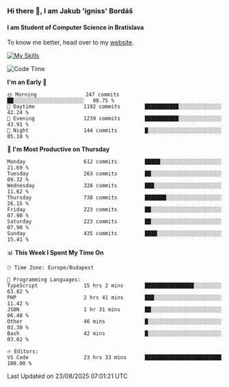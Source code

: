 ### Hi there 👋, I am Jakub 'igniss' Bordáš

#### I am Student of Computer Science in Bratislava
To know me better, head over to my [website](https://bordas.sk).

[![My Skills](https://skillicons.dev/icons?i=js,typescript,html,css,figma,svelte,vue,next,postgresql,nest,express,nodejs)](https://bordas.sk)


<!--START_SECTION:waka-->
![Code Time](http://img.shields.io/badge/Code%20Time-2%2C062%20hrs%2050%20mins-blue)

**I'm an Early 🐤** 

```text
🌞 Morning                247 commits         ██░░░░░░░░░░░░░░░░░░░░░░░   08.75 % 
🌆 Daytime                1192 commits        ███████████░░░░░░░░░░░░░░   42.24 % 
🌃 Evening                1239 commits        ███████████░░░░░░░░░░░░░░   43.91 % 
🌙 Night                  144 commits         █░░░░░░░░░░░░░░░░░░░░░░░░   05.10 % 
```
📅 **I'm Most Productive on Thursday** 

```text
Monday                   612 commits         █████░░░░░░░░░░░░░░░░░░░░   21.69 % 
Tuesday                  263 commits         ██░░░░░░░░░░░░░░░░░░░░░░░   09.32 % 
Wednesday                328 commits         ███░░░░░░░░░░░░░░░░░░░░░░   11.62 % 
Thursday                 738 commits         ███████░░░░░░░░░░░░░░░░░░   26.15 % 
Friday                   223 commits         ██░░░░░░░░░░░░░░░░░░░░░░░   07.90 % 
Saturday                 223 commits         ██░░░░░░░░░░░░░░░░░░░░░░░   07.90 % 
Sunday                   435 commits         ████░░░░░░░░░░░░░░░░░░░░░   15.41 % 
```


📊 **This Week I Spent My Time On** 

```text
🕑︎ Time Zone: Europe/Budapest

💬 Programming Languages: 
TypeScript               15 hrs 2 mins       ████████████████░░░░░░░░░   63.82 % 
PHP                      2 hrs 41 mins       ███░░░░░░░░░░░░░░░░░░░░░░   11.42 % 
JSON                     1 hr 31 mins        ██░░░░░░░░░░░░░░░░░░░░░░░   06.48 % 
Other                    46 mins             █░░░░░░░░░░░░░░░░░░░░░░░░   03.30 % 
Bash                     42 mins             █░░░░░░░░░░░░░░░░░░░░░░░░   03.02 % 

🔥 Editors: 
VS Code                  23 hrs 33 mins      █████████████████████████   100.00 % 
```


 Last Updated on 23/08/2025 07:01:21 UTC
<!--END_SECTION:waka-->

